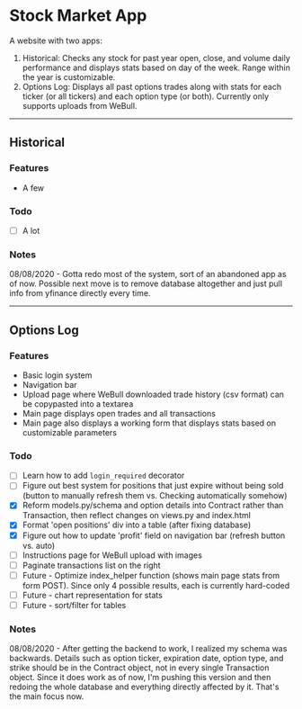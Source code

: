 # Stock Market App
A website with two apps:
1. Historical: Checks any stock for past year open, close, and volume daily performance and displays stats based on day of the week.
    Range within the year is customizable.
2. Options Log: Displays all past options trades along with stats for each ticker (or all tickers) and each option type (or both).
    Currently only supports uploads from WeBull.
---
## Historical
### Features
- A few
### Todo
- [ ] A lot
### Notes
08/08/2020 - Gotta redo most of the system, sort of an abandoned app as of now. Possible next move is to remove database altogether and just pull info from yfinance directly every time.

---
## Options Log
### Features
- Basic login system
- Navigation bar
- Upload page where WeBull downloaded trade history (csv format) can be copypasted into a textarea
- Main page displays open trades and all transactions
- Main page also displays a working form that displays stats based on customizable parameters
### Todo
- [ ] Learn how to add `login_required` decorator
- [ ] Figure out best system for positions that just expire without being sold (button to manually refresh them vs. Checking automatically somehow)
- [x] Reform models.py/schema and option details into Contract rather than Transaction, then reflect changes on views.py and index.html
- [x] Format 'open positions' div into a table (after fixing database)
- [x] Figure out how to update 'profit' field on navigation bar (refresh button vs. auto)
- [ ] Instructions page for WeBull upload with images
- [ ] Paginate transactions list on the right
- [ ] Future - Optimize index_helper function (shows main page stats from form POST). Since only 4 possible results, each is currently hard-coded
- [ ] Future - chart representation for stats
- [ ] Future - sort/filter for tables
### Notes
08/08/2020 - After getting the backend to work, I realized my schema was backwards. Details such as option ticker, expiration date, option type, and strike should be in the Contract object, not in every single Transaction object. Since it does work as of now, I'm pushing this version and then redoing the whole database and everything directly affected by it. That's the main focus now.